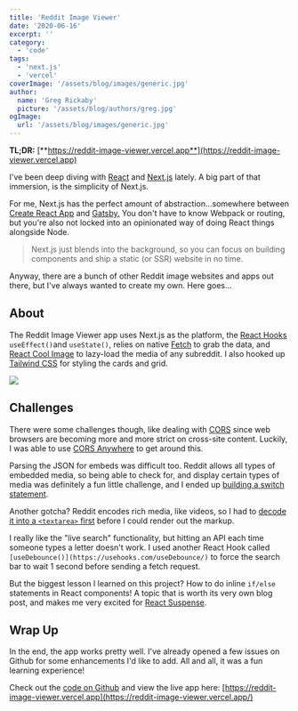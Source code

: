```yaml
---
title: 'Reddit Image Viewer'
date: '2020-06-16'
excerpt: ''
category:
  - 'code'
tags:
  - 'next.js'
  - 'vercel'
coverImage: '/assets/blog/images/generic.jpg'
author:
  name: 'Greg Rickaby'
  picture: '/assets/blog/authors/greg.jpg'
ogImage:
  url: '/assets/blog/images/generic.jpg'
---
```


**TL;DR:** [**https://reddit-image-viewer.vercel.app**](https://reddit-image-viewer.vercel.app)

I've been deep diving with [React](https://reactjs.org/) and [Next.js](https://nextjs.org) lately. A big part of that immersion, is the simplicity of Next.js.

For me, Next.js has the perfect amount of abstraction…somewhere between [Create React App](https://github.com/facebook/create-react-app) and [Gatsby.](https://gatsbyjs.org) You don't have to know Webpack or routing, but you're also not locked into an opinionated way of doing React things alongside Node.

> Next.js just blends into the background, so you can focus on building components and ship a static (or SSR) website in no time.

Anyway, there are a bunch of other Reddit image websites and apps out there, but I've always wanted to create my own. Here goes...

## About

The Reddit Image Viewer app uses Next.js as the platform, the [React Hooks](https://reactjs.org/docs/hooks-intro.html) `useEffect()`and `useState()`, relies on native [Fetch](https://developer.mozilla.org/en-US/docs/Web/API/Fetch_API) to grab the data, and [React Cool Image](https://github.com/wellyshen/react-cool-img) to lazy-load the media of any subreddit. I also hooked up [Tailwind CSS](https://tailwindcss.com/) for styling the cards and grid.

![](images/Kapture-2020-06-19-at-13.20.38.gif)

## Challenges

There were some challenges though, like dealing with [CORS](https://developer.mozilla.org/en-US/docs/Web/HTTP/CORS) since web browsers are becoming more and more strict on cross-site content. Luckily, I was able to use [CORS Anywhere](https://github.com/Rob--W/cors-anywhere) to get around this.

Parsing the JSON for embeds was difficult too. Reddit allows all types of embedded media, so being able to check for, and display certain types of media was definitely a fun little challenge, and I ended up [building a switch statement](https://github.com/gregrickaby/reddit-image-viewer/blob/master/components/Card.js#L29-L81).

Another gotcha? Reddit encodes rich media, like videos, so I had to [decode it into a `<textarea>` first](https://github.com/gregrickaby/reddit-image-viewer/blob/master/components/Card.js#L8-L14) before I could render out the markup.

I really like the "live search" functionality, but hitting an API each time someone types a letter doesn't work. I used another React Hook called `[useDebounce()](https://usehooks.com/useDebounce/)` to force the search bar to wait 1 second before sending a fetch request.

But the biggest lesson I learned on this project? How to do inline `if/else` statements in React components! A topic that is worth its very own blog post, and makes me very excited for [React Suspense](https://reactjs.org/docs/concurrent-mode-suspense.html).

## Wrap Up

In the end, the app works pretty well. I've already opened a few issues on Github for some enhancements I'd like to add. All and all, it was a fun learning experience!

Check out the [code on Github](https://github.com/gregrickaby/reddit-image-viewer) and view the live app here: [https://reddit-image-viewer.vercel.app](https://reddit-image-viewer.vercel.app/)

